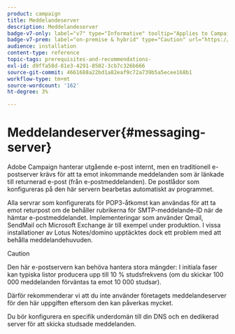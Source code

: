 ```yaml
---
product: campaign
title: Meddelandeserver
description: Meddelandeserver
badge-v7-only: label="v7" type="Informative" tooltip="Applies to Campaign Classic v7 only"
badge-v7-prem: label="on-premise & hybrid" type="Caution" url="https://experienceleague.adobe.com/docs/campaign-classic/using/installing-campaign-classic/architecture-and-hosting-models/hosting-models-lp/hosting-models.html" tooltip="Applies to on-premise and hybrid deployments only"
audience: installation
content-type: reference
topic-tags: prerequisites-and-recommendations-
exl-id: d9ffa58d-81e3-4291-8502-3cb7c326b666
source-git-commit: 4661688a22bd1a82eaf9c72a739b5a5ecee168b1
workflow-type: tm+mt
source-wordcount: '162'
ht-degree: 3%

---
```


# Meddelandeserver{#messaging-server}



Adobe Campaign hanterar utgående e-post internt, men en traditionell e-postserver krävs för att ta emot inkommande meddelanden som är länkade till returnerad e-post (från e-postmeddelanden). De postlådor som konfigureras på den här servern bearbetas automatiskt av programmet.

Alla servrar som konfigurerats för POP3-åtkomst kan användas för att ta emot returpost om de behåller rubrikerna för SMTP-meddelande-ID när de hämtar e-postmeddelandet. Implementeringar som använder Qmail, SendMail och Microsoft Exchange är till exempel under produktion. I vissa installationer av Lotus Notes/domino upptäcktes dock ett problem med att behålla meddelandehuvuden.

>[!CAUTION]
>
>Den här e-postservern kan behöva hantera stora mängder: I initiala faser kan typiska listor producera upp till 10 % studsfrekvens (om du skickar 100 000 meddelanden förväntas ta emot 10 000 studsar).
>
>Därför rekommenderar vi att du inte använder företagets meddelandeserver för den här uppgiften eftersom den kan påverkas mycket.
>
>Du bör konfigurera en specifik underdomän till din DNS och en dedikerad server för att skicka studsade meddelanden.
